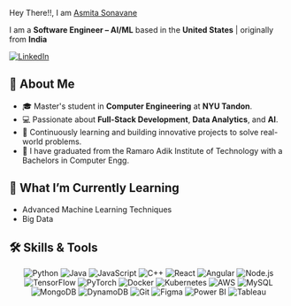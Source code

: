  Hey There!!, I am [Asmita Sonavane](#)

I am a **Software Engineer – AI/ML** based in the **United States** | originally from **India**

[![LinkedIn](https://img.shields.io/badge/LINKEDIN-0077B5?style=for-the-badge&logo=linkedin&logoColor=white)](https://www.linkedin.com/in/asmita2911)

## 🌟 About Me
- 🎓 Master's student in **Computer Engineering** at **NYU Tandon**.
- 💻 Passionate about **Full-Stack Development**, **Data Analytics**, and **AI**.
- 🚀 Continuously learning and building innovative projects to solve real-world problems.
- 🎉 I have graduated from the Ramaro Adik Institute of Technology with a Bachelors in Computer Engg.

## 🧠 What I’m Currently Learning
- Advanced Machine Learning Techniques
- Big Data

## 🛠️ Skills & Tools

<p align="center">
  <!-- Programming Languages -->
  <img src="https://img.icons8.com/color/48/000000/python.png" alt="Python" />
  <img src="https://img.icons8.com/color/48/000000/java-coffee-cup-logo.png" alt="Java" />
  <img src="https://img.icons8.com/color/48/000000/javascript.png" alt="JavaScript" />
  <img src="https://img.icons8.com/color/48/000000/c-plus-plus-logo.png" alt="C++" />
  
  <!-- Frameworks and Libraries -->
  <img src="https://img.icons8.com/color/48/000000/react-native.png" alt="React" />
  <img src="https://img.icons8.com/color/48/000000/angularjs.png" alt="Angular" />
  <img src="https://img.icons8.com/color/48/000000/nodejs.png" alt="Node.js" />
  <img src="https://img.icons8.com/color/48/000000/tensorflow.png" alt="TensorFlow" />
  <img src="https://img.icons8.com/fluency/48/000000/pytorch.png" alt="PyTorch" />
  
  <!-- Cloud & DevOps -->
  <img src="https://img.icons8.com/color/48/000000/docker.png" alt="Docker" />
  <img src="https://img.icons8.com/color/48/000000/kubernetes.png" alt="Kubernetes" />
  <img src="https://img.icons8.com/color/48/000000/amazon-web-services.png" alt="AWS" />
  
  <!-- Databases -->
  <img src="https://img.icons8.com/color/48/000000/mysql-logo.png" alt="MySQL" />
  <img src="https://img.icons8.com/color/48/000000/mongodb.png" alt="MongoDB" />
  <img src="https://img.icons8.com/color/48/000000/dynamo-db.png" alt="DynamoDB" />
  
  <!-- Tools -->
  <img src="https://img.icons8.com/color/48/000000/git.png" alt="Git" />
  <img src="https://img.icons8.com/ios-filled/50/000000/figma.png" alt="Figma" />
  <img src="https://img.icons8.com/color/48/000000/power-bi.png" alt="Power BI" />
  <img src="https://img.icons8.com/color/48/000000/tableau-software.png" alt="Tableau" />
</p>


